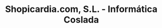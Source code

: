 ---
title: "Shopicardia.com, S.L. - Informática Coslada"
url: /coslada/shopicardia-com-s-l-informatica-coslada/
shop: Elektronik
---